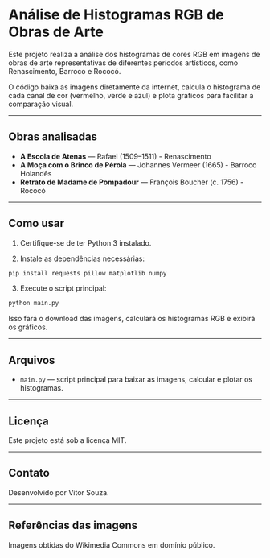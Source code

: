
# Análise de Histogramas RGB de Obras de Arte

Este projeto realiza a análise dos histogramas de cores RGB em imagens de obras de arte representativas de diferentes períodos artísticos, como Renascimento, Barroco e Rococó.

O código baixa as imagens diretamente da internet, calcula o histograma de cada canal de cor (vermelho, verde e azul) e plota gráficos para facilitar a comparação visual.

---

## Obras analisadas

- **A Escola de Atenas** — Rafael (1509–1511) - Renascimento  
- **A Moça com o Brinco de Pérola** — Johannes Vermeer (1665) - Barroco Holandês  
- **Retrato de Madame de Pompadour** — François Boucher (c. 1756) - Rococó  

---

## Como usar

1. Certifique-se de ter Python 3 instalado.

2. Instale as dependências necessárias:

```bash
pip install requests pillow matplotlib numpy
````

3. Execute o script principal:

```bash
python main.py
```

Isso fará o download das imagens, calculará os histogramas RGB e exibirá os gráficos.

---

## Arquivos

* `main.py` — script principal para baixar as imagens, calcular e plotar os histogramas.

---

## Licença

Este projeto está sob a licença MIT.

---

## Contato

Desenvolvido por Vitor Souza.

---

## Referências das imagens

Imagens obtidas do Wikimedia Commons em domínio público.

```


